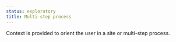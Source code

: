 ```yaml
---
status: exploratory
title: Multi-step process
---
```


Context is provided to orient the user in a site or multi-step process.
